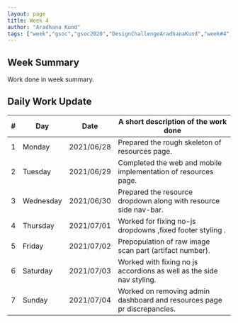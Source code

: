 ```yaml
---
layout: page
title: Week 4
author: "Aradhana Kund"
tags: ["week","gsoc","gsoc2020","DesignChallengeAradhanaKund","week#4","eval#1"]
---
```


## Week Summary

 
Work done in week summary.

## Daily Work Update

|\#|Day|Date|A short description of the work done|  
|---	|---	|---	|---	|  
|1   	| Monday 	|   2021/06/28	| Prepared the rough skeleton of resources page. |  
|2   	| Tuesday  	|   2021/06/29	| Completed the web and mobile implementation of resources page.	|  
|3   	| Wednesday  	|  2021/06/30 	| Prepared the resource dropdown along with resource side nav-bar. |  
|4   	| Thursday  	|   2021/07/01	| Worked for fixing no-js dropdowns ,fixed footer styling . |  
|5   	| Friday  	|   2021/07/02	| Prepopulation of raw image scan part (artifact number). |  
|6   	| Saturday  	|   2021/07/03	| Worked with fixing no js accordions as well as the side nav styling.	|  
|7   	| Sunday  	|   2021/07/04	| Worked on removing admin dashboard and resources page pr discrepancies. |  
